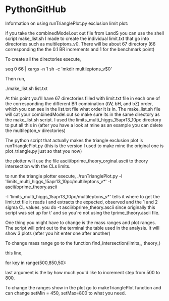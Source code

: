 PythonGitHub
============

Information on using runTrianglePlot.py exclusion limit plot:

if you take the combinedModel.out out file from LandS you can use the shell script make_list.sh I made to create the individual limit.txt that go into directories such as multileptons_v0.
There will be about 67 directory (66 corresponding the the 0.1 BR increments and 1 for the benchmark point)


To create all the directories execute,

seq 0 66 | xargs -n 1 sh -c 'mkdir multileptons_v$0'

Then run,

./make_list.sh  list.txt

At this point you'll have 67 directories filled with limit.txt file in each one of the corresponding the different BR combination (tW, bH, and bZ) order, which you can see
in the list.txt file what order it is in. The make_list.sh file will cat your combinedModel.out so make sure its in the same directory as the make_list.sh script. I used the
limits_multi_higgs_15apr13_10pc directory to put all this in (after you have a look at mine as an example you can delete the multilepton_v directories)

The python script that actually makes the triangle exclusion plot is runTrianglePlot.py (this is the version I used to make mine the original one is plot_triangle.py just so that you now)

the plotter will use the file ascii/bprime_theory_orginal.ascii to theory intersection with the CLs limits.

to run the triangle plotter execute,
./runTrianglePlot.py -l 'limits_multi_higgs_15apr13_10pc/multileptons_v*' -t ascii/bprime_theory.ascii

-l 'limits_multi_higgs_15apr13_10pc/multileptons_v*'  tells it where to get the limit.txt file it reads i and extracts the expected, observed and the 1 and 2 sigma CL values.
you do -t ascii/bprime_theory.ascii since originally this script was set up for t' and so you're not using the tprime_theory.ascii file.

One thing you might have to change is the mass ranges and plot ranges. The script will print out to the terminal the table used in the analysis. It will show 3 plots (after you hit enter
one after another)

To change mass range go to the function find_intersection(limits_, theory_)

this line,

for key in range(500,850,50):

last argument is the by how much you'd like to increment step from 500 to 800.

To change the ranges show in the plot go to makeTrianglePlot function and can change  setMin = 450, setMax=800 to what you need.
